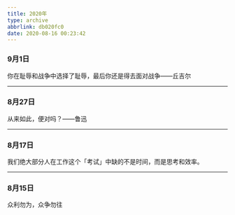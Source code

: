 ```yaml
---
title: 2020年
type: archive
abbrlink: db020fc0
date: 2020-08-16 00:23:42
---
```


### 9月1日

你在耻辱和战争中选择了耻辱，最后你还是得去面对战争——丘吉尔

---

### 8月27日

从来如此，便对吗？——鲁迅

---

### 8月17日

我们绝大部分人在工作这个「考试」中缺的不是时间，而是思考和效率。

---

### 8月15日

众利勿为，众争勿往
